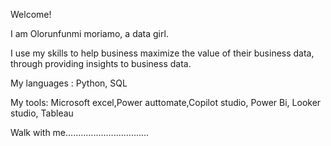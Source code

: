 Welcome!

I am Olorunfunmi moriamo, a data girl.

I use my skills to help business maximize the value of their business data, through providing insights to business data.


My languages : Python, SQL

My tools: Microsoft excel,Power auttomate,Copilot studio, Power Bi, Looker  studio, Tableau



Walk with me.................................
<!---
OLORUNFUNMI-M/OLORUNFUNMI-M is a ✨ special ✨ repository because its `README.md` (this file) appears on your GitHub profile.
You can click the Preview link to take a look at your changes.
--->
